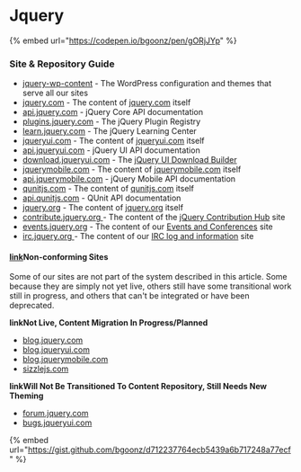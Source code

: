 # Jquery

{% embed url="https://codepen.io/bgoonz/pen/gORjJYp" %}

### Site & Repository Guide

- [jquery-wp-content](https://github.com/jquery/jquery-wp-content/) - The WordPress configuration and themes that serve all our sites
- [jquery.com](https://github.com/jquery/jquery.com/) - The content of [jquery.com](http://jquery.com) itself
- [api.jquery.com](https://github.com/jquery/api.jquery.com/) - jQuery Core API documentation
- [plugins.jquery.com](https://github.com/jquery/jquery.com/) - The jQuery Plugin Registry
- [learn.jquery.com](https://github.com/jquery/learn.jquery.com/) - The jQuery Learning Center
- [jqueryui.com](https://github.com/jquery/jqueryui.com/) - The content of [jqueryui.com](http://jqueryui.com) itself
- [api.jqueryui.com](https://github.com/jquery/api.jqueryui.com/) - jQuery UI API documentation
- [download.jqueryui.com](https://github.com/jquery/download.jqueryui.com/) - The [jQuery UI Download Builder](http://download.jqueryui.com)
- [jquerymobile.com](https://github.com/jquery/jquerymobile.com/) - The content of [jquerymobile.com](http://jquerymobile.com) itself
- [api.jquerymobile.com](https://github.com/jquery/api.jquerymobile.com/) - jQuery Mobile API documentation
- [qunitjs.com](https://github.com/jquery/qunitjs.com/) - The content of [qunitjs.com](http://qunitjs.com) itself
- [api.qunitjs.com](https://github.com/jquery/api.qunitjs.com/) - QUnit API documentation
- [jquery.org](https://github.com/jquery/jquery.org/) - The content of [jquery.org](http://jquery.org) itself
- [contribute.jquery.org ](https://github.com/jquery/contribute.jquery.org/)- The content of the [jQuery Contribution Hub](http://contribute.jquery.org) site
- [events.jquery.org](https://github.com/jquery/events.jquery.org/) - The content of our [Events and Conferences](http://events.jquery.org) site
- [irc.jquery.org ](https://github.com/jquery/irc.jquery.org/)- The content of our [IRC log and information](http://irc.jquery.org) site

#### [link](http://contribute.jquery.org/web-sites/#non-conforming-sites)Non-conforming Sites

Some of our sites are not part of the system described in this article. Some because they are simply not yet live, others still have some transitional work still in progress, and others that can't be integrated or have been deprecated.

**linkNot Live, Content Migration In Progress/Planned**

- [blog.jquery.com](http://blog.jquery.com)
- [blog.jqueryui.com](http://blog.jqueryui.com)
- [blog.jquerymobile.com](http://blog.jquerymobile.com)
- [sizzlejs.com](http://sizzlejs.com)

**linkWill Not Be Transitioned To Content Repository, Still Needs New Theming**

- [forum.jquery.com](http://forum.jquery.com)
- [bugs.jqueryui.com](http://bugs.jqueryui.com)

{% embed url="https://gist.github.com/bgoonz/d712237764ecb5439a6b717248a77ecf" %}
